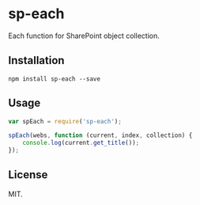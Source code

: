# sp-each
Each function for SharePoint object collection.

## Installation
```
npm install sp-each --save
```

## Usage
```js
var spEach = require('sp-each');

spEach(webs, function (current, index, collection) {
    console.log(current.get_title());
});
```

## License
MIT.
